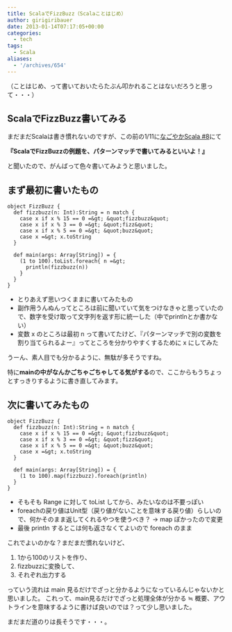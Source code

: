 ```yaml
---
title: ScalaでFizzBuzz（Scalaことはじめ）
author: girigiribauer
date: 2013-01-14T07:17:05+00:00
categories:
  - tech
tags:
  - Scala
aliases:
  - '/archives/654'
---
```

（ことはじめ、って書いておいたらたぶん叩かれることはないだろうと思って・・・）

## ScalaでFizzBuzz書いてみる

まだまだScalaは書き慣れないのですが、この前の1/11に[なごやかScala #8][1]にて

**『ScalaでFizzBuzzの例題を、パターンマッチで書いてみるといいよ！』**

と聞いたので、がんばって色々書いてみようと思いました。

## まず最初に書いたもの

    object FizzBuzz {
      def fizzbuzz(n: Int):String = n match {
        case x if x % 15 == 0 =&gt; &quot;fizzbuzz&quot;
        case x if x % 3 == 0 =&gt; &quot;fizz&quot;
        case x if x % 5 == 0 =&gt; &quot;buzz&quot;
        case x =&gt; x.toString
      }

      def main(args: Array[String]) = {
        (1 to 100).toList.foreach{ n =&gt;
          println(fizzbuzz(n))
        }
      }
    }


  * とりあえず思いつくままに書いてみたもの
  * 副作用うんぬんってところは前に聞いていて気をつけなきゃと思っていたので、数字を受け取って文字列を返す形に統一した（中でprintlnとか書かない）
  * 変数 x のところは最初 n って書いてたけど、『パターンマッチで別の変数を割り当てられるよー』ってところを分かりやすくするために x にしてみた

うーん、素人目でも分かるように、無駄が多そうですね。

特に**mainの中がなんかごちゃごちゃしてる気がする**ので、ここからもうちょっとすっきりするように書き直してみます。

## 次に書いてみたもの

    object FizzBuzz {
      def fizzbuzz(n: Int):String = n match {
        case x if x % 15 == 0 =&gt; &quot;fizzbuzz&quot;
        case x if x % 3 == 0 =&gt; &quot;fizz&quot;
        case x if x % 5 == 0 =&gt; &quot;buzz&quot;
        case x =&gt; x.toString
      }

      def main(args: Array[String]) = {
        (1 to 100).map(fizzbuzz).foreach(println)
      }
    }


  * そもそも Range に対して toList してから、みたいなのは不要っぽい
  * foreachの戻り値はUnit型（戻り値がないことを意味する戻り値）らしいので、何かそのまま返してくれるやつを使うべき？ -> map ぽかったので変更
  * 最後 println するとこは何も返さなくてよいので foreach のまま

これでよいのかな？まだまだ慣れないけど、

  1. 1から100のリストを作り、
  2. fizzbuzzに変換して、
  3. それぞれ出力する

っていう流れは main 見るだけでざっと分かるようになっているんじゃないかと思いました。 これって、main見るだけでざっと処理全体が分かる ≒ 概要、アウトラインを意味するように書けば良いのでは？って少し思いました。

まだまだ道のりは長そうです・・・。

 [1]: http://partake.in/events/ff2ed11e-e438-4dde-809e-5e3bf8ab6c07

